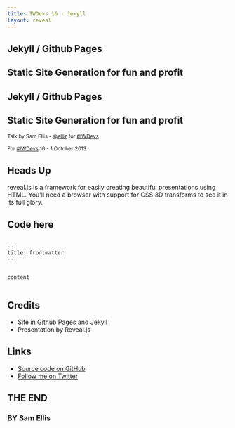 ```yaml
---
title: IWDevs 16 - Jekyll
layout: reveal
---
```


Jekyll / Github Pages
----------------

## Static Site Generation for fun and profit

<section>

Jekyll / Github Pages
----------------

## Static Site Generation for fun and profit

<small>Talk by Sam Ellis - [@elliz](http://twitter.com/elliz) for [#IWDevs](http://www.facebook.com/groups/iwdev/)</small>

<small>For [#IWDevs](https://www.facebook.com/groups/iwdev/) 16 - 1 October 2013</small>

</section>

<section>
<h2>Heads Up</h2>
<p>
reveal.js is a framework for easily creating beautiful presentations using HTML. You'll need a browser with
support for CSS 3D transforms to see it in its full glory.
</p>

</section>



<section>
<h2>Code here</h2>
<pre><code data-trim="" contenteditable="">
---
title: frontmatter
---

content
</code></pre>

</section>



<section>
<h2>Credits</h2>
<ul>
<li>Site in Github Pages and Jekyll</li>
<li>Presentation by Reveal.js</li>
</ul>
</section>


<section>
<h2>Links</h2>
<ul>
<li><a href="https://github.com/elliz/iwdevs">Source code on GitHub</a></li>
<li><a href="http://twitter.com/elliz">Follow me on Twitter</a></li>
</ul>
</section>

<section>
<h1>THE END</h1>
<h3>BY Sam Ellis</h3>



</section>
